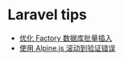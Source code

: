 # Laravel tips

- [优化 Factory 数据库批量插入](https://github.com/curder/laravel-tips/tree/optimize-factory-database-batch-insert)
- [使用 Alpine.js 滚动到验证错误](https://github.com/curder/laravel-tips/blob/scroll-to-validation-error-in-laravel-using-alpinejs/resources/views/livewire/profile.blade.php#L18)

